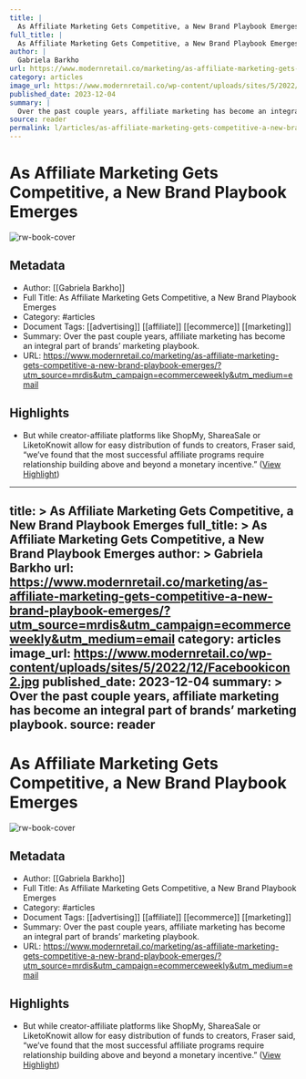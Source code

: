 ```yaml
---
title: |
  As Affiliate Marketing Gets Competitive, a New Brand Playbook Emerges
full_title: |
  As Affiliate Marketing Gets Competitive, a New Brand Playbook Emerges
author: |
  Gabriela Barkho
url: https://www.modernretail.co/marketing/as-affiliate-marketing-gets-competitive-a-new-brand-playbook-emerges/?utm_source=mrdis&utm_campaign=ecommerceweekly&utm_medium=email
category: articles
image_url: https://www.modernretail.co/wp-content/uploads/sites/5/2022/12/Facebookicon2.jpg
published_date: 2023-12-04
summary: |
  Over the past couple years, affiliate marketing has become an integral part of brands’ marketing playbook.
source: reader
permalink: l/articles/as-affiliate-marketing-gets-competitive-a-new-brand-playbook-emerges
---
```

# As Affiliate Marketing Gets Competitive, a New Brand Playbook Emerges

![rw-book-cover](https://www.modernretail.co/wp-content/uploads/sites/5/2022/12/Facebookicon2.jpg)

## Metadata
- Author: [[Gabriela Barkho]]
- Full Title: As Affiliate Marketing Gets Competitive, a New Brand Playbook Emerges
- Category: #articles
- Document Tags: [[advertising]] [[affiliate]] [[ecommerce]] [[marketing]] 
- Summary: Over the past couple years, affiliate marketing has become an integral part of brands’ marketing playbook.
- URL: https://www.modernretail.co/marketing/as-affiliate-marketing-gets-competitive-a-new-brand-playbook-emerges/?utm_source=mrdis&utm_campaign=ecommerceweekly&utm_medium=email

## Highlights
- But while creator-affiliate platforms like ShopMy, ShareaSale or LiketoKnowit allow for easy distribution of funds to creators, Fraser said, “we’ve found that the most successful affiliate programs require relationship building above and beyond a monetary incentive.” ([View Highlight](https://read.readwise.io/read/01hjhdstk6t7cn8fksxt86d64a))


---
title: >
  As Affiliate Marketing Gets Competitive, a New Brand Playbook Emerges
full_title: >
  As Affiliate Marketing Gets Competitive, a New Brand Playbook Emerges
author: >
  Gabriela Barkho
url: https://www.modernretail.co/marketing/as-affiliate-marketing-gets-competitive-a-new-brand-playbook-emerges/?utm_source=mrdis&utm_campaign=ecommerceweekly&utm_medium=email
category: articles
image_url: https://www.modernretail.co/wp-content/uploads/sites/5/2022/12/Facebookicon2.jpg
published_date: 2023-12-04
summary: >
  Over the past couple years, affiliate marketing has become an integral part of brands’ marketing playbook.
source: reader
---
# As Affiliate Marketing Gets Competitive, a New Brand Playbook Emerges

![rw-book-cover](https://www.modernretail.co/wp-content/uploads/sites/5/2022/12/Facebookicon2.jpg)

## Metadata
- Author: [[Gabriela Barkho]]
- Full Title: As Affiliate Marketing Gets Competitive, a New Brand Playbook Emerges
- Category: #articles
- Document Tags: [[advertising]] [[affiliate]] [[ecommerce]] [[marketing]] 
- Summary: Over the past couple years, affiliate marketing has become an integral part of brands’ marketing playbook.
- URL: https://www.modernretail.co/marketing/as-affiliate-marketing-gets-competitive-a-new-brand-playbook-emerges/?utm_source=mrdis&utm_campaign=ecommerceweekly&utm_medium=email

## Highlights
- But while creator-affiliate platforms like ShopMy, ShareaSale or LiketoKnowit allow for easy distribution of funds to creators, Fraser said, “we’ve found that the most successful affiliate programs require relationship building above and beyond a monetary incentive.” ([View Highlight](https://read.readwise.io/read/01hjhdstk6t7cn8fksxt86d64a))



